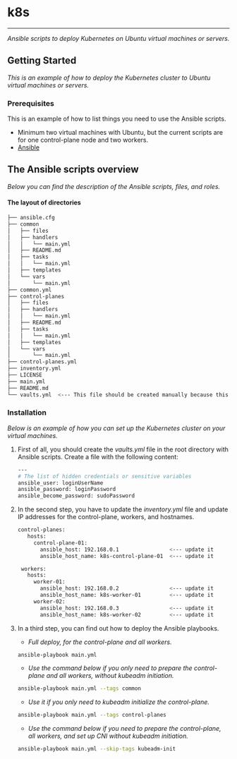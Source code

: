 # k8s
------------
_Ansible scripts to deploy Kubernetes on Ubuntu virtual machines or servers._

## Getting Started

_This is an example of how to deploy the Kubernetes cluster to Ubuntu virtual machines or servers._

### Prerequisites

This is an example of how to list things you need to use the Ansible scripts.
* Minimum two virtual machines with Ubuntu, but the current scripts are for one control-plane node and two workers. 
* [Ansible](https://docs.ansible.com/ansible/latest/installation_guide/intro_installation.html)

## The Ansible scripts overview

_Below you can find the description of the Ansible scripts, files, and roles._

#### The layout of directories

  ```sh
├── ansible.cfg
├── common
│   ├── files
│   ├── handlers
│   │   └── main.yml
│   ├── README.md
│   ├── tasks
│   │   └── main.yml
│   ├── templates
│   └── vars
│       └── main.yml
├── common.yml
├── control-planes
│   ├── files
│   ├── handlers
│   │   └── main.yml
│   ├── README.md
│   ├── tasks
│   │   └── main.yml
│   ├── templates
│   └── vars
│       └── main.yml
├── control-planes.yml
├── inventory.yml
├── LICENSE
├── main.yml
├── README.md
└── vaults.yml  <--- This file should be created manually because this file has sensitive variables.
  ```
### Installation

_Below is an example of how you can set up the Kubernetes cluster on your virtual machines._ 

1. First of all, you should create the _vaults.yml_ file in the root directory with Ansible scripts.
   Create a file with the following content:
   ```sh
   ---
   # The list of hidden credentials or sensitive variables
   ansible_user: loginUserName
   ansible_password: loginPassword
   ansible_become_password: sudoPassword
   ```
2. In the second step, you have to update the _inventory.yml_ file and update IP addresses for the control-plane, workers, and hostnames.
   ```sh
   control-planes:
      hosts:
        control-plane-01:
          ansible_host: 192.168.0.1                <--- update it
          ansible_host_name: k8s-control-plane-01  <--- update it

    workers:
      hosts:
        worker-01:
          ansible_host: 192.168.0.2                <--- update it
          ansible_host_name: k8s-worker-01         <--- update it
        worker-02:
          ansible_host: 192.168.0.3                <--- update it
          ansible_host_name: k8s-worker-02         <--- update it
   ```
3. In a third step, you can find out how to deploy the Ansible playbooks.

   * _Full deploy, for the control-plane and all workers._
   ```sh
   ansible-playbook main.yml
   ```
   
   * _Use the command below if you only need to prepare the control-plane and all workers, without kubeadm initiation._
   ```sh
   ansible-playbook main.yml --tags common
   ```

   * _Use it if you only need to kubeadm initialize the control-plane._
   ```sh
   ansible-playbook main.yml --tags control-planes
   ```

   * _Use the command below if you need to prepare the control-plane, all workers, and set up CNI without kubeadm initiation._
   ```sh
   ansible-playbook main.yml --skip-tags kubeadm-init
   ```
